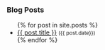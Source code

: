 ### Blog Posts

<ul>
  {% for post in site.posts %}
    <li>
      <a href="{{ post.url }}">{{ post.title }}</a> <small>({{ post.date}})</small>
    </li>
  {% endfor %}
</ul>
